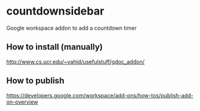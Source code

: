 # countdownsidebar

Google workspace addon to add a countdown timer

## How to install (manually)

http://www.cs.ucr.edu/~vahid/usefulstuff/gdoc_addon/

## How to publish

https://developers.google.com/workspace/add-ons/how-tos/publish-add-on-overview